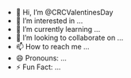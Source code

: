 - 👋 Hi, I’m @CRCValentinesDay
- 👀 I’m interested in ...
- 🌱 I’m currently learning ...
- 💞️ I’m looking to collaborate on ...
- 📫 How to reach me ...
- 😄 Pronouns: ...
- ⚡ Fun Fact: ... 

<!---
CRCValentinesDay/CRCValentinesDay is a ✨ special ✨ repository because its `README.md` (this file) appears on your GitHub profile.
You can click the Preview link to take a look at your changes.
--->
